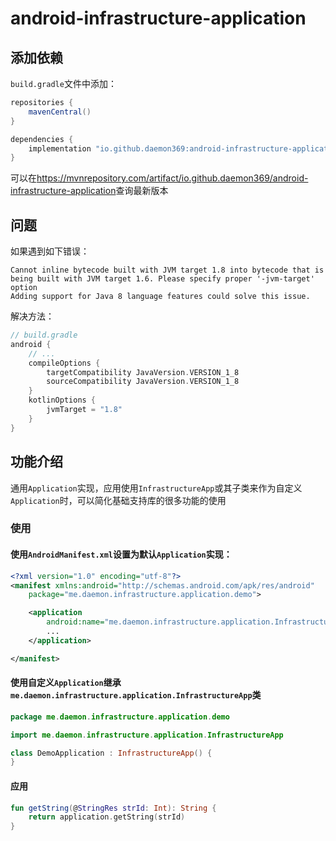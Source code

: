# android-infrastructure-application

## 添加依赖

`build.gradle`文件中添加：

```groovy
repositories {
    mavenCentral()
}

dependencies {
    implementation "io.github.daemon369:android-infrastructure-application:1.1.0"
}
```

可以在<https://mvnrepository.com/artifact/io.github.daemon369/android-infrastructure-application>查询最新版本

## 问题

如果遇到如下错误：

    Cannot inline bytecode built with JVM target 1.8 into bytecode that is being built with JVM target 1.6. Please specify proper '-jvm-target' option
    Adding support for Java 8 language features could solve this issue.

解决方法：

```gradle
// build.gradle
android {
    // ...
    compileOptions {
        targetCompatibility JavaVersion.VERSION_1_8
        sourceCompatibility JavaVersion.VERSION_1_8
    }
    kotlinOptions {
        jvmTarget = "1.8"
    }
}
```

## 功能介绍

通用`Application`实现，应用使用`InfrastructureApp`或其子类来作为自定义`Application`时，可以简化基础支持库的很多功能的使用

### 使用

#### 使用`AndroidManifest.xml`设置为默认`Application`实现：

```xml
<?xml version="1.0" encoding="utf-8"?>
<manifest xmlns:android="http://schemas.android.com/apk/res/android"
    package="me.daemon.infrastructure.application.demo">

    <application
        android:name="me.daemon.infrastructure.application.InfrastructureApp">
        ...
    </application>

</manifest>
```

#### 使用自定义`Application`继承`me.daemon.infrastructure.application.InfrastructureApp`类

```kotlin
package me.daemon.infrastructure.application.demo

import me.daemon.infrastructure.application.InfrastructureApp

class DemoApplication : InfrastructureApp() {
}
```

#### 应用

```kotlin
fun getString(@StringRes strId: Int): String {
    return application.getString(strId)
}
```
